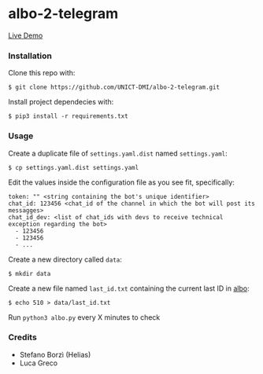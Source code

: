 # albo-2-telegram

[Live Demo](https://t.me/albo_unict)

### Installation

Clone this repo with:

```
$ git clone https://github.com/UNICT-DMI/albo-2-telegram.git
```

Install project dependecies with:

```
$ pip3 install -r requirements.txt
```

### Usage

Create a duplicate file of `settings.yaml.dist` named `settings.yaml`:

```
$ cp settings.yaml.dist settings.yaml
```

Edit the values inside the configuration file as you see fit, specifically:

```
token: "" <string containing the bot's unique identifier>
chat_id: 123456 <chat_id of the channel in which the bot will post its messagges>
chat_id_dev: <list of chat_ids with devs to receive technical exception regarding the bot>
  - 123456
  - 123456
  - ... 
```

Create a new directory called `data`:
```
$ mkdir data
```

Create a new file named `last_id.txt` containing the current last ID in [albo](https://ws1.unict.it/albo/):

```
$ echo 510 > data/last_id.txt
```

Run `python3 albo.py` every X minutes to check

### Credits

- Stefano Borzì (Helias)
- Luca Greco
